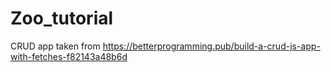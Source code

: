 # Zoo_tutorial
 CRUD app taken from https://betterprogramming.pub/build-a-crud-js-app-with-fetches-f82143a48b6d
